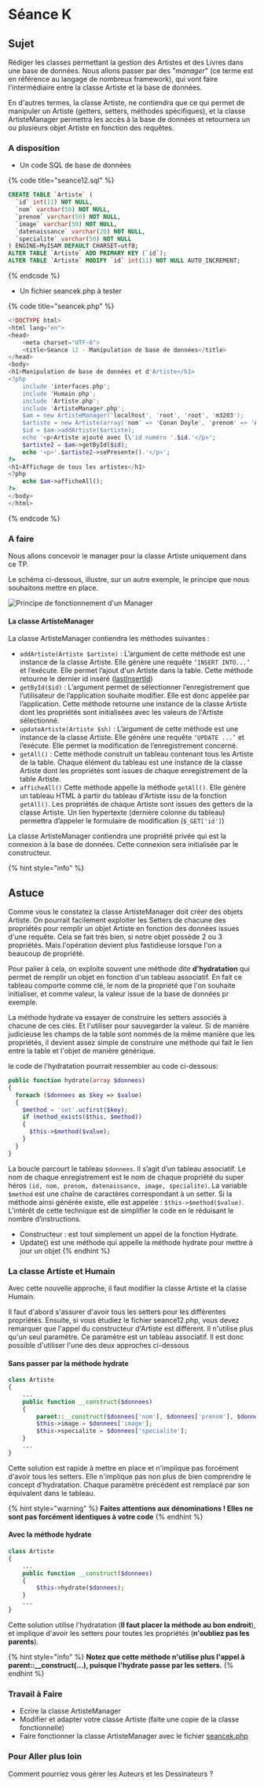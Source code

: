 # Séance K

## Sujet

Rédiger les classes permettant la gestion des Artistes et des Livres dans une base de données. Nous allons passer par des "_manager_" (ce terme est en référence au langage de nombreux framework), qui vont faire l'intermédiaire entre la classe Artiste et la base de données.

En d'autres termes, la classe Artiste, ne contiendra que ce qui permet de manipuler un Artiste (getters, setters, méthodes spécifiques), et la classe ArtisteManager permettra les accès à la base de données et retournera un ou plusieurs objet Artiste en fonction des requêtes.

### A disposition

* Un code SQL de base de données

{% code title="seance12.sql" %}
```sql
CREATE TABLE `Artiste` (
  `id` int(11) NOT NULL,
  `nom` varchar(50) NOT NULL,
  `prenom` varchar(50) NOT NULL,
  `image` varchar(50) NOT NULL,
  `datenaissance` varchar(20) NOT NULL,
  `specialite` varchar(50) NOT NULL
) ENGINE=MyISAM DEFAULT CHARSET=utf8;
ALTER TABLE `Artiste` ADD PRIMARY KEY (`id`);
ALTER TABLE `Artiste` MODIFY `id` int(11) NOT NULL AUTO_INCREMENT;
```
{% endcode %}

* Un fichier seancek.php à tester

{% code title="seancek.php" %}
```php
<!DOCTYPE html>
<html lang="en">
<head>
    <meta charset="UTF-8">
    <title>Seance 12 - Manipulation de base de données</title>
</head>
<body>
<h1>Manipulation de base de données et d'Artiste</h1>
<?php
    include 'interfaces.php';
    include 'Humain.php';
    include 'Artiste.php';
    include 'ArtisteManager.php';
    $am = new ArtisteManager('localhost', 'root', 'root', 'm3203');
    $artiste = new Artiste(array('nom' => 'Conan Doyle', 'prenom' => 'Arthur', 'datenaissance' => '01/01/1800', 'specialite' => 'Auteur', 'image' => 'doyle.jpg'));
    $id = $am->addArtiste($artiste);
    echo '<p>Artiste ajouté avec l\'id numéro '.$id.'</p>';
    $artiste2 = $am->getById($id);
    echo '<p>'.$artiste2->sePresente().'</p>';
?>
<h1>Affichage de tous les artistes</h1>
<?php
    echo $am->afficheAll();
?>
</body>
</html>

```
{% endcode %}

### A faire

Nous allons concevoir le manager pour la classe Artiste uniquement dans ce TP.

Le schéma ci-dessous, illustre, sur un autre exemple, le principe que nous souhaitons mettre en place.

![Principe de fonctionnement d'un Manager](../.gitbook/assets/principe.png)

#### La classe ArtisteManager

La classe ArtisteManager contiendra les méthodes suivantes :

* `addArtiste(Artiste $artiste)` : L’argument de cette méthode est une instance de la classe Artiste. Elle génère une requête `‘INSERT INTO...’` et l’exécute. Elle permet l’ajout d'un Artiste dans la table. Cette méthode retourne le dernier id inséré ([lastInsertId](http://php.net/manual/fr/pdo.lastinsertid.php))&#x20;
* `getById($id)` : L’argument permet de sélectionner l’enregistrement que l’utilisateur de l’application souhaite modifier. Elle est donc appelée par l’application. Cette méthode retourne une instance de la classe Artiste dont les propriétés sont initialisées avec les valeurs de l'Artiste sélectionné.  &#x20;
* `updateArtiste(Artiste $sh)` : L’argument de cette méthode est une instance de la classe Artiste. Elle génère une requête `‘UPDATE ...’` et l’exécute. Elle permet la modification de l’enregistrement concerné. &#x20;
* `getAll()` : Cette méthode construit un tableau contenant tous les Artiste de la table. Chaque élément du tableau est une instance de la classe Artiste dont les propriétés sont issues de chaque enregistrement de la table Artiste. &#x20;
* `afficheAll()` Cette méthode appelle la méthode `getAll()`. Elle génère un tableau HTML à partir du tableau d'Artiste issu de la fonction `getAll()`. Les propriétés de chaque Artiste sont issues des getters de la classe Artiste. Un lien hypertexte (dernière colonne du tableau) permettra d’appeler le formulaire de modification (`$_GET['id']`)&#x20;

La classe ArtisteManager contiendra une propriété privée qui est la connexion à la base de données. Cette connexion sera initialisée par le constructeur.

{% hint style="info" %}
## Astuce

Comme vous le constatez la classe ArtisteManager doit créer des objets Artiste. On pourrait facilement exploiter les Setters de chacune des propriétés pour remplir un objet Artiste en fonction des données issues d'une requête. Cela se fait très bien, si notre objet possède 2 ou 3 propriétés. Mais l'opération devient plus fastidieuse lorsque l'on a beaucoup de propriété.

Pour palier à cela, on exploite souvent une méthode dite **d'hydratation** qui permet de remplir un objet en fonction d'un tableau associatif. En fait ce tableau comporte comme clé, le nom de la propriété que l'on souhaite initialiser, et comme valeur, la valeur issue de la base de données pr exemple.

La méthode hydrate va essayer de construire les setters associés à chacune de ces clés. Et l'utiliser pour sauvegarder la valeur. Si de manière judicieuse les champs de la table sont nommés de la même manière que les propriétés, il devient assez simple de construire une méthode qui fait le lien entre la table et l'objet de manière générique.

le code de l'hydratation pourrait ressembler au code ci-dessous:

```php
public function hydrate(array $donnees) 
{     
  foreach ($donnees as $key => $value)     
  {         
    $method = 'set'.ucfirst($key);          
    if (method_exists($this, $method))         
    {             
      $this->$method($value);         
    }    
  }
}
```

La boucle parcourt le tableau `$donnees`. Il s’agit d’un tableau associatif. Le nom de chaque enregistrement est le nom de chaque propriété du super héros `(id, nom, prenom, datenaissance, image, specialite)`. La variable `$method` est une chaîne de caractères correspondant à un setter. Si la méthode ainsi générée existe, elle est appelée : `$this->$method($value)`.\
L’intérêt de cette technique est de simplifier le code en le réduisant le nombre d’instructions.

* Constructeur : est tout simplement un appel de la fonction Hydrate.&#x20;
* Update() est une méthode qui appelle la méthode hydrate pour mettre à jour un objet
{% endhint %}

### La classe Artiste et Humain

Avec cette nouvelle approche, il faut modifier la classe Artiste et la classe Humain.

Il faut d'abord s'assurer d'avoir tous les setters pour les différentes propriétés. Ensuite, si vous étudiez le fichier seance12.php, vous devez remarquer que l'appel du constructeur d'Artiste est différent. Il n'utilise plus qu'un seul paramètre. Ce paramètre est un tableau associatif. Il est donc possible d'utiliser l'une des deux approches ci-dessous

#### Sans passer par la méthode hydrate

```php
class Artiste
{
    ...
    public function __construct($donnees)
    {
        parent::__construct($donnees['nom'], $donnees['prenom'], $donnees['datenaissance'])
        $this->image = $donnees['image'];
        $this->specialite = $donnees['specialite'];
    }
    ...
}
```

Cette solution est rapide à mettre en place et n'implique pas forcément d'avoir tous les setters. Elle n'implique pas non plus de bien comprendre le concept d'hydratation. Chaque paramètre précédent est remplacé par son équivalent dans le tableau.

{% hint style="warning" %}
**Faites attentions aux dénominations ! Elles ne sont pas forcément identiques à votre code**&#x20;
{% endhint %}

#### Avec la méthode hydrate

```php
class Artiste
{
    ...
    public function __construct($donnees)
    {
        $this->hydrate($donnees);
    }
    ...
}
```

Cette solution utilise l'hydratation (**Il faut placer la méthode au bon endroit**), et implique d'avoir les setters pour toutes les propriétés (**n'oubliez pas les parents**).

{% hint style="info" %}
**Notez que cette méthode n'utilise plus l'appel à parent::\_\_construct(...), puisque l'hydrate passe par les setters.**
{% endhint %}

### Travail à Faire

* Ecrire la classe ArtisteManager
* Modifier et adapter votre classe Artiste (faite une copie de la classe fonctionnelle)
* Faire fonctionner la classe ArtisteManager avec le fichier [seancek.php](https://app.gitbook.com/s/-LjKrFSyq65TEN9dTgPU/ancien-cas-pratique/tp8.php)

### Pour Aller plus loin

Comment pourriez vous gérer les Auteurs et les Dessinateurs ?
